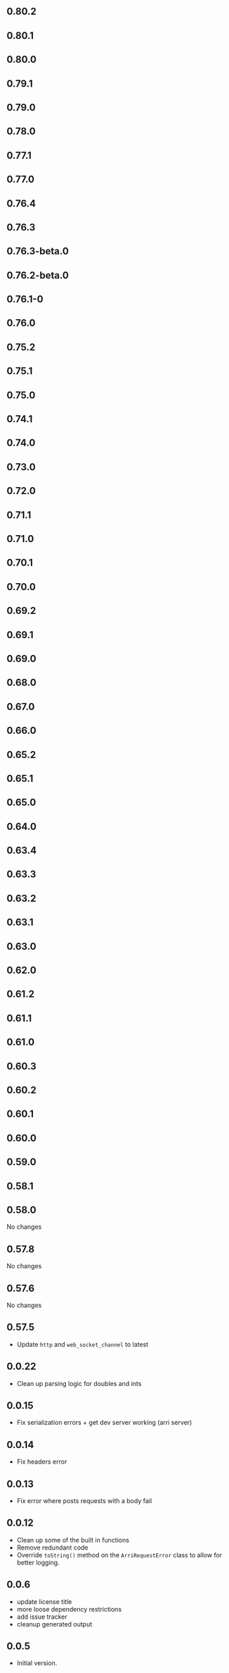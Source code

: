 ## 0.80.2

## 0.80.1

## 0.80.0

## 0.79.1

## 0.79.0

## 0.78.0

## 0.77.1

## 0.77.0

## 0.76.4

## 0.76.3

## 0.76.3-beta.0

## 0.76.2-beta.0

## 0.76.1-0

## 0.76.0

## 0.75.2

## 0.75.1

## 0.75.0

## 0.74.1

## 0.74.0

## 0.73.0

## 0.72.0

## 0.71.1

## 0.71.0

## 0.70.1

## 0.70.0

## 0.69.2

## 0.69.1

## 0.69.0

## 0.68.0

## 0.67.0

## 0.66.0

## 0.65.2

## 0.65.1

## 0.65.0

## 0.64.0

## 0.63.4

## 0.63.3

## 0.63.2

## 0.63.1

## 0.63.0

## 0.62.0

## 0.61.2

## 0.61.1

## 0.61.0

## 0.60.3

## 0.60.2

## 0.60.1

## 0.60.0

## 0.59.0

## 0.58.1

## 0.58.0

No changes

## 0.57.8

No changes

## 0.57.6

No changes

## 0.57.5

- Update `http` and `web_socket_channel` to latest

## 0.0.22

- Clean up parsing logic for doubles and ints

## 0.0.15

- Fix serialization errors + get dev server working (arri server)

## 0.0.14

- Fix headers error

## 0.0.13

- Fix error where posts requests with a body fail

## 0.0.12

- Clean up some of the built in functions
- Remove redundant code
- Override `toString()` method on the `ArriRequestError` class to allow for better logging.

## 0.0.6

- update license title
- more loose dependency restrictions
- add issue tracker
- cleanup generated output

## 0.0.5

- Initial version.
